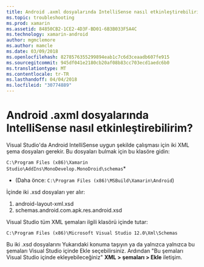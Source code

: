 ```yaml
---
title: Android .axml dosyalarında IntelliSense nasıl etkinleştirebilirim?
ms.topic: troubleshooting
ms.prod: xamarin
ms.assetid: 84850CB2-1CE2-4D3F-BD01-6B3B033F5A4C
ms.technology: xamarin-android
author: mgmclemore
ms.author: mamcle
ms.date: 03/09/2018
ms.openlocfilehash: 8278576355299894eab1c7c6d3ceaadb607fe915
ms.sourcegitcommit: 945df041e2180cb20af08b83cc703ecd1aedc6b0
ms.translationtype: MT
ms.contentlocale: tr-TR
ms.lasthandoff: 04/04/2018
ms.locfileid: "30774889"
---
```

# <a name="how-do-i-enable-intellisense-in-android-axml-files"></a>Android .axml dosyalarında IntelliSense nasıl etkinleştirebilirim?

Visual Studio'da Android IntelliSense uygun şekilde çalışması için iki XML şema dosyaları gerekir. Bu dosyaları bulmak için bu klasöre gidin:

`C:\Program Files (x86)\Xamarin Studio\AddIns\MonoDevelop.MonoDroid\schemas`*

* (Daha önce: `C:\Program Files (x86)\MSBuild\Xamarin\Android`)

İçinde iki .xsd dosyaları yer alır:

1. android-layout-xml.xsd
2. schemas.android.com.apk.res.android.xsd

Visual Studio tüm XML şemaları ilgili klasörü içinde tutar:

`C:\Program Files (x86)\Microsoft Visual Studio 12.0\Xml\Schemas`

Bu iki .xsd dosyalarını Yukarıdaki konuma taşıyın ya da yalnızca yalnızca bu şemaları Visual Studio içinde Ekle seçebilirsiniz. Ardından "Bu şemaları Visual Studio içinde ekleyebileceğiniz" **XML > şemaları > Ekle** iletişim.







